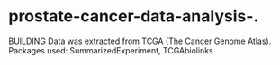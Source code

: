 # prostate-cancer-data-analysis-.
BUILDING
Data was extracted from TCGA (The Cancer Genome Atlas).
Packages used: SummarizedExperiment, TCGAbiolinks
